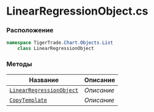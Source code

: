 
# LinearRegressionObject.cs
### Расположение
```csharp
namespace TigerTrade.Chart.Objects.List  
    class LinearRegressionObject
```

### Методы
| Название | Описание |
| --- | --- |
| [`LinearRegressionObject`](./Методы/LinearRegressionObject.md) | *Описание* |
| [`CopyTemplate`](./Методы/CopyTemplate.md) | *Описание* |
